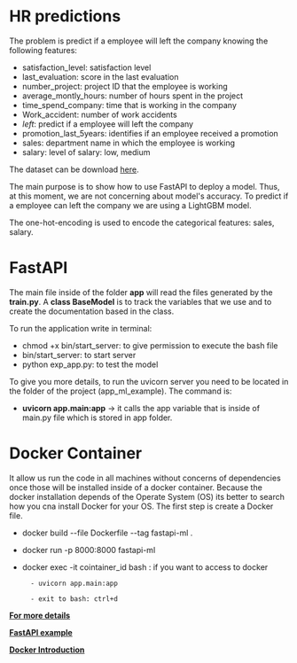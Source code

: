 # HR predictions


The problem is predict if a employee will left the company knowing the following
features:
- satisfaction_level: satisfaction level
- last_evaluation: score in the last evaluation 
- number_project: project ID that the employee is working
- average_montly_hours: number of hours spent in the project 
- time_spend_company: time that is working in the company 
- Work_accident: number of work accidents
- *left*: predict if a employee will left the company
- promotion_last_5years: identifies if an employee received a promotion 
- sales: department name in which the employee is working
- salary: level of salary: low, medium

The dataset can be download [here](https://www.kaggle.com/jacksonchou/hr-data-for-analytics).


The main purpose is to show how to use FastAPI to deploy a model. Thus, at this moment, we are not
concerning about model's accuracy. To predict if a employee can left the company
we are using a LightGBM model.

The one-hot-encoding is used to encode the categorical features: sales, salary.


# FastAPI

The main file inside of the folder **app** will read the files generated
by the **train.py**. A **class BaseModel** is to track the variables that we use
and to create the documentation based in the class. 


To run the application write in terminal:
- chmod +x bin/start_server: to give permission to execute the bash file
- bin/start_server: to start server
- python exp_app.py: to test the model

To give you more details, to run the uvicorn server you need to be located
in the folder of the project (app_ml_example). The command is: 

- **uvicorn app.main:app** -> it calls the app variable that is inside of main.py file which is
stored in app folder.


# Docker Container

It allow us run the code in all machines without concerns of dependencies once
those will be installed inside of a docker container. Because the docker installation
depends of the Operate System (OS) its better to search how you cna install Docker for
your OS. The first step is create a Docker file.



- docker build --file Dockerfile --tag fastapi-ml .
- docker run -p 8000:8000 fastapi-ml
- docker exec -it cointainer_id bash : if you want to access to docker
        
        - uvicorn app.main:app
        
        - exit to bash: ctrl+d




**[For more details](https://towardsdatascience.com/how-to-deploy-a-machine-learning-model-dc51200fe8cf)**

**[FastAPI example](https://github.com/cosmic-cortex)**

**[Docker Introduction](https://blog.boltops.com/2018/04/19/docker-introduction-tutorial)** 
